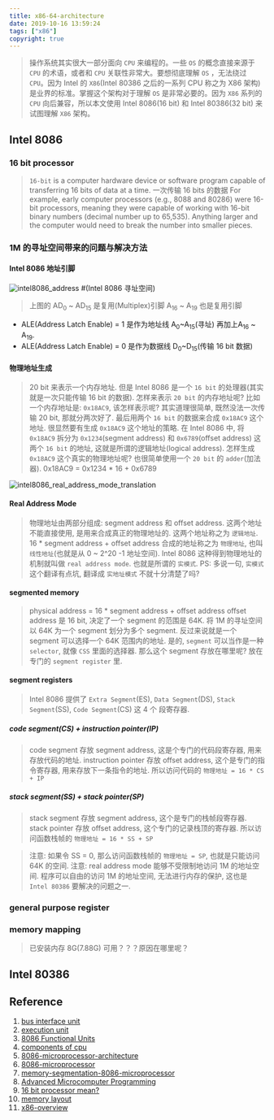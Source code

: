 ```yaml
---
title: x86-64-architecture
date: 2019-10-16 13:59:24
tags: ["x86"]
copyright: true
---
```


> 操作系统其实很大一部分面向 `CPU` 来编程的。一些 `OS` 的概念直接来源于 `CPU` 的术语，或者和 `CPU` 关联性非常大。要想彻底理解 `OS` ，无法绕过 `CPU`。因为 Intel 的 `X86`(Intel 80386 之后的一系列 CPU 称之为 X86 架构) 是业界的标准。掌握这个架构对于理解 `OS` 是非常必要的。因为 `X86` 系列的 `CPU` 向后兼容，所以本文使用 Intel 8086(16 bit) 和 Intel 80386(32 bit) 来试图理解 `X86` 架构。

## Intel 8086

### 16 bit processor

> `16-bit` is a computer hardware device or software program capable of transferring 16 bits of data at a time. 一次传输 16 bits 的数据
> For example, early computer processors (e.g., 8088 and 80286) were 16-bit processors, meaning they were capable of working with 16-bit binary numbers (decimal number up to 65,535). Anything larger and the computer would need to break the number into smaller pieces.

### 1M 的寻址空间带来的问题与解决方法

#### Intel 8086 地址引脚

![intel8086_address](https://gitee.com/stardustman/pictrues/raw/master/img/intel8086_address.png) #(Intel 8086 寻址空间)

> 上图的 AD<sub>0</sub> ~ AD<sub>15</sub> 是复用(Multiplex)引脚
> A<sub>16</sub> ~ A<sub>19</sub> 也是复用引脚

* ALE(Address Latch Enable) = 1 是作为地址线 A<sub>0</sub>~A<sub>15</sub>(寻址) 再加上A<sub>16</sub> ~ A<sub>19</sub>.
* ALE(Address Latch Enable) = 0 是作为数据线 D<sub>0</sub>~D<sub>15</sub>(传输 16 bit 数据)

#### 物理地址生成
> 20 bit 来表示一个内存地址. 但是 Intel 8086 是一个 `16 bit` 的处理器(其实就是一次只能传输 16 bit 的数据). 怎样来表示 `20 bit` 的内存地址呢? 比如一个内存地址是: `0x18AC9`, 该怎样表示呢? 其实道理很简单, 既然没法一次传输 20 bit, 那就分两次好了. 最后用两个 `16 bit` 的数据来合成 `0x18AC9` 这个地址. 很显然要有生成 `0x18AC9` 这个地址的策略. 在 Intel 8086 中, 将 `0x18AC9` 拆分为 `0x1234`(segment address) 和 `0x6789`(offset address) 这两个 `16 bit` 的地址, 这就是所谓的逻辑地址(logical address). 怎样生成 `0x18AC9` 这个真实的物理地址呢? 也很简单使用一个 `20 bit` 的 `adder`(加法器). 0x18AC9 = 0x1234 * 16 + 0x6789


![intel8086_real_address_mode_translation](https://gitee.com/stardustman/pictrues/raw/master/img/intel8086_real_address_mode_translation.png)

#### Real Address Mode
> 物理地址由两部分组成: segment address 和 offset address. 这两个地址不能直接使用, 是用来合成真正的物理地址的. 这两个地址称之为 `逻辑地址`. 16 * segment address + offset address 合成的地址称之为 `物理地址`, 也叫 `线性地址`(也就是从 0 ~ 2^20 -1 地址空间). Intel 8086 这种得到物理地址的机制就叫做 `real address mode`. 也就是所谓的 `实模式`.
PS: 多说一句, `实模式` 这个翻译有点坑, 翻译成 `实地址模式` 不就十分清楚了吗?

#### segmented memory
> physical address = 16 * segment address + offset address
offset address 是 16 bit, 决定了一个 segment 的范围是 64K. 将 1M 的寻址空间以 64K 为一个 segment 划分为多个 segment. 反过来说就是一个 segment 可以选择一个 64K 范围内的地址. 是的, `segment` 可以当作是一种 `selector`, 就像 `CSS` 里面的选择器. 
> 那么这个 segment 存放在哪里呢? 放在专门的 `segment register` 里. 

#### segment registers
> Intel 8086 提供了 `Extra Segment`(ES), `Data Segment`(DS), `Stack Segment`(SS), `Code Segment`(CS) 这 4 个 段寄存器.

##### code segment(CS) + instruction pointer(IP)
> code segment 存放 segment address, 这是个专门的代码段寄存器, 用来存放代码的地址. 
> instruction pointer 存放 offset address, 这个是专门的指令寄存器, 用来存放下一条指令的地址.
> 所以访问代码的 `物理地址 = 16 * CS + IP`

##### stack segment(SS) + stack pointer(SP)
> stack segment 存放 segment address, 这个是专门的栈帧段寄存器.
> stack pointer 存放 offset address, 这个专门的记录栈顶的寄存器. 
> 所以访问函数栈帧的 `物理地址 = 16 * SS + SP`

> 注意: 如果令 SS = 0, 那么访问函数栈帧的 `物理地址 = SP`, 也就是只能访问 64K 的空间.
> 注意: real address mode 能够不受限制地访问 1M 的地址空间. 程序可以自由的访问 1M 的地址空间, 无法进行内存的保护, 这也是 `Intel 80386` 要解决的问题之一. 

#### 

### general purpose register


### memory mapping
> 已安装内存 8G(7.88G) 可用？？？原因在哪里呢？


## Intel 80386









## Reference
1. [bus interface unit](http://8086microprocessor4u.blogspot.com/2012/12/bus-interface-unit-biu.html)
2. [execution unit](http://8086microprocessor4u.blogspot.com/2015/04/the-execution-unit-eu.html)
3. [8086 Functional Units](https://www.tutorialspoint.com/microprocessor/microprocessor_8086_functional_units.htm)
4. [components of cpu](https://www.csetutor.com/components-of-cpu-and-their-functions/)
5. [8086-microprocessor-architecture](https://vdocuments.mx/8086-microprocessor-architecture-5584489b9c738.html)
6. [8086-microprocessor](https://www.academia.edu/40314276/8086_microprocessor20190911_87442_nxpkcz)
7. [memory-segmentation-8086-microprocessor](https://www.geeksforgeeks.org/memory-segmentation-8086-microprocessor/)
8. [Advanced Microcomputer Programming](https://www.cs.usfca.edu/~cruse/cs630f06/)
9. [16 bit processor mean?](https://www.computerhope.com/jargon/num/16bit.htm)
10. [memory layout](https://cgnail.github.io/academic/mem-layout/)
11. [x86-overview](https://cs.lmu.edu/~ray/notes/x86overview/)

